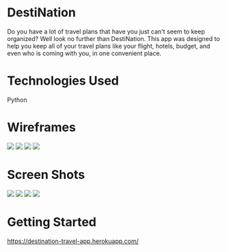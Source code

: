 # DestiNation
Do you have a lot of travel plans that have you just can't seem to keep organized? Well look no further than DestiNation. This app was designed to help you keep all of your travel plans like your flight, hotels, budget, and even who is coming with you, in one convenient place.


# Technologies Used
Python



# Wireframes
![](public/images/wireframes/home-page-wireframe.png)
![](public/images/wireframes/add-trip-wireframe.png)
![](public/images/wireframes/all-trips-wireframe.png)
![](public/images/wireframes/trip-detail-wireframe.png)



# Screen Shots
![](public/images/screenshots/home-page.png)
![](public/images/screenshots/all-trips.png)
![](public/images/screenshots/add-a-trip.png)
![](public/images/screenshots/flight-inspiration.png)




# Getting Started
https://destination-travel-app.herokuapp.com/
